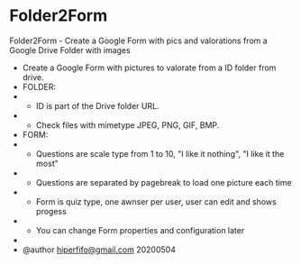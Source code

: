# Folder2Form
Folder2Form - Create a Google Form with pics and valorations from a Google Drive Folder with images

 * Create a Google Form with pictures to valorate from a ID folder from drive.
 * FOLDER:
 *  - ID is part of the Drive folder URL.
 *  - Check files with mimetype JPEG, PNG, GIF, BMP.
 * FORM:
 *  - Questions are scale type from 1 to 10, "I like it nothing", "I like it the most"
 *  - Questions are separated by pagebreak to load one picture each time
 *  - Form is quiz type, one awnser per user, user can edit and shows progess
 *  - You can change Form properties and configuration later
 *
 * @author hiperfifo@gmail.com 20200504
